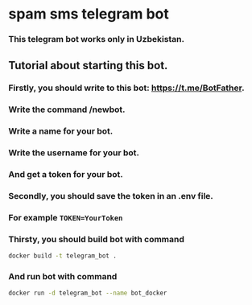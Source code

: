 # spam sms telegram bot
### This telegram bot works only in Uzbekistan.

## Tutorial about starting this bot.
### Firstly, you should write to this bot: https://t.me/BotFather.
### Write the command /newbot.
### Write a name for your bot.
### Write the username for your bot.
### And get a token for your bot.
### Secondly, you should save the token in an .env file.
### For example ```TOKEN=YourToken```
### Thirsty, you should build bot with command 
```bash
docker build -t telegram_bot .
```
### And run bot with command
```bash
docker run -d telegram_bot --name bot_docker
```
